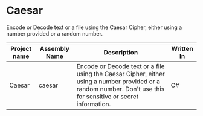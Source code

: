 # Caesar
Encode or Decode text or a file using the Caesar Cipher, either using a number provided or a random number.

| Project name | Assembly Name | Description | Written  In |
|-|-|-|-|
| Caesar | caesar | Encode or Decode text or a file using the Caesar Cipher, either using a number provided or a random number. Don't use this for sensitive or secret information. | C# |

